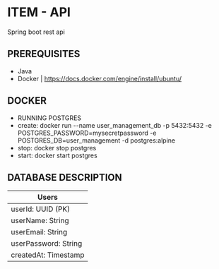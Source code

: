 # ITEM - API
Spring boot rest api

## PREREQUISITES
- Java
- Docker | https://docs.docker.com/engine/install/ubuntu/ 

## DOCKER
- RUNNING POSTGRES
- create:
docker run --name user_management_db -p 5432:5432 -e POSTGRES_PASSWORD=mysecretpassword -e POSTGRES_DB=user_management -d postgres:alpine
- stop:
docker stop postgres
- start:
docker start postgres

## DATABASE DESCRIPTION

|       Users           |
|--------------------   |
|userId: UUID (PK)      |
|userName: String       |
|userEmail: String      |
|userPassword: String   |
|createdAt: Timestamp   |

